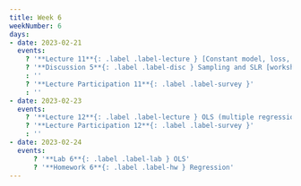 ```yaml
---
title: Week 6
weekNumber: 6
days:
- date: 2023-02-21
  events:
    ? '**Lecture 11**{: .label .label-lecture } [Constant model, loss, and transformations](lecture/lec11)'
    ? '**Discussion 5**{: .label .label-disc } Sampling and SLR [worksheet](https://drive.google.com/file/d/1xQsDeTCwyCBbk9yhbxtWAlUXd73GCqTP/view?usp=sharing), [notebook](https://data100.datahub.berkeley.edu/hub/user-redirect/git-pull?repo=https%3A%2F%2Fgithub.com%2FDS-100%2Fsp23&branch=main&urlpath=lab%2Ftree%2Fsp23%2Fdisc%2Fdisc05%2Fdisc05_coding_excercises.ipynb)' 
    : ''
    ? '**Lecture Participation 11**{: .label .label-survey }'
    : ''
- date: 2023-02-23
  events:
    ? '**Lecture 12**{: .label .label-lecture } OLS (multiple regression)'
    ? '**Lecture Participation 12**{: .label .label-survey }'
    : ''
- date: 2023-02-24
  events:
      ? '**Lab 6**{: .label .label-lab } OLS'
      ? '**Homework 6**{: .label .label-hw } Regression'
---
```

